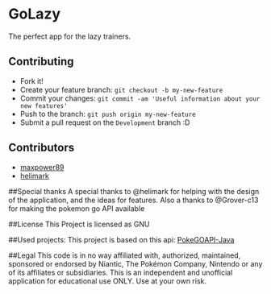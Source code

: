 # GoLazy
The perfect app for the lazy trainers.


## Contributing
  - Fork it!
  - Create your feature branch: `git checkout -b my-new-feature`
  - Commit your changes: `git commit -am 'Useful information about your new features'`
  - Push to the branch: `git push origin my-new-feature`
  - Submit a pull request on the `Development` branch :D

## Contributors
  - [maxpower89](https://github.com/maxpower89/)
  - [helimark](https://github.com/helimark)



##Special thanks
A special thanks to @helimark for helping with the design of the application, and the ideas for features.  Also a thanks to @Grover-c13 for making the pokemon go API available


##License
This Project is licensed as GNU

##Used projects:
This project is based on this api: [PokeGOAPI-Java](https://github.com/Grover-c13/PokeGOAPI-Java)

##Legal
This code is in no way affiliated with, authorized, maintained, sponsored or endorsed by Niantic, The Pokémon Company, Nintendo or any of its affiliates or subsidiaries. This is an independent and unofficial application for educational use ONLY. Use at your own risk.
